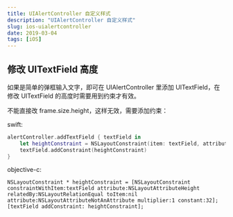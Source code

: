 ```yaml
---
title: UIAlertController 自定义样式
description: "UIAlertController 自定义样式"
slug: ios-uialertcontroller
date: 2019-03-04
tags: [iOS]
---
```


## 修改 UITextField 高度

如果是简单的弹框输入文字，即可在 UIAlertController 里添加 UITextField，在修改 UITextField 的高度时需要用到约束才有效。

<!-- truncate -->

不能直接改 frame.size.height，这样无效，需要添加约束：

swift:

```swift
alertController.addTextField { textField in
    let heightConstraint = NSLayoutConstraint(item: textField, attribute: .height, relatedBy: .equal, toItem: nil, attribute: .notAnAttribute, multiplier: 1, constant: 100)
    textField.addConstraint(heightConstraint)
}
```

objective-c:

```objc
NSLayoutConstraint * heightConstraint = [NSLayoutConstraint constraintWithItem:textField attribute:NSLayoutAttributeHeight relatedBy:NSLayoutRelationEqual toItem:nil attribute:NSLayoutAttributeNotAnAttribute multiplier:1 constant:32];
[textField addConstraint: heightConstraint];
```
